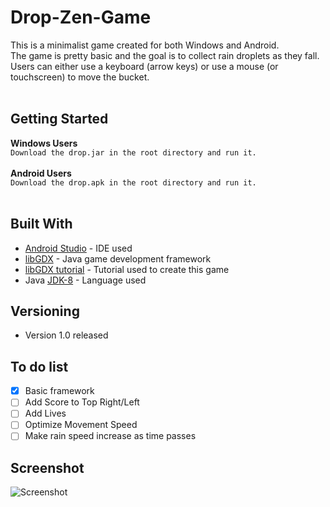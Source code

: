 # Drop-Zen-Game  
This is a minimalist game created for both Windows and Android.  
The game is pretty basic and the goal is to collect rain droplets as they fall.  
Users can either use a keyboard (arrow keys) or use a mouse (or touchscreen) to move the bucket.  
<br/>
## Getting Started
__Windows Users__  
```Download the drop.jar in the root directory and run it.```  
<br/>
__Android Users__  
```Download the drop.apk in the root directory and run it.```
<br/>
<br/>
## Built With
- [Android Studio](https://developer.android.com/studio/) - IDE used
- [libGDX](https://libgdx.badlogicgames.com/) - Java game development framework
- [libGDX tutorial](https://github.com/libgdx/libgdx/wiki/A-simple-game) - Tutorial used to create this game
- Java [JDK-8](https://www.oracle.com/technetwork/java/javase/downloads/jdk8-downloads-2133151.html) - Language used

## Versioning
- Version 1.0 released

## To do list
- [x] Basic framework
- [ ] Add Score to Top Right/Left
- [ ] Add Lives 
- [ ] Optimize Movement Speed
- [ ] Make rain speed increase as time passes

## Screenshot  
![Screenshot](Capture.JPG)
